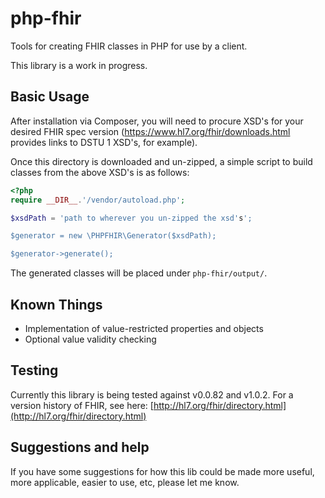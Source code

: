 # php-fhir
Tools for creating FHIR classes in PHP for use by a client.

This library is a work in progress.

## Basic Usage

After installation via Composer, you will need to procure XSD's for your desired FHIR spec version
(https://www.hl7.org/fhir/downloads.html provides links to DSTU 1 XSD's, for example).

Once this directory is downloaded and un-zipped, a simple script to build classes from the above XSD's is as follows:

```php
<?php
require __DIR__.'/vendor/autoload.php';

$xsdPath = 'path to wherever you un-zipped the xsd's';

$generator = new \PHPFHIR\Generator($xsdPath);

$generator->generate();
```

The generated classes will be placed under ` php-fhir/output/ `.

## Known Things

- Implementation of value-restricted properties and objects
- Optional value validity checking

## Testing

Currently this library is being tested against v0.0.82 and v1.0.2.  For a version history of FHIR, see here:
[http://hl7.org/fhir/directory.html](http://hl7.org/fhir/directory.html)

## Suggestions and help

If you have some suggestions for how this lib could be made more useful, more applicable, easier to use, etc, please
let me know.